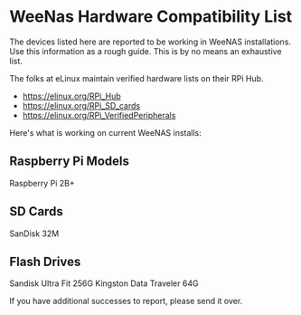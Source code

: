 WeeNas Hardware Compatibility List
==================================

The devices listed here are reported to be working in WeeNAS installations.
Use this information as a rough guide.  This is by no means an exhaustive
list.

The folks at eLinux maintain verified hardware lists on their RPi Hub.
* https://elinux.org/RPi_Hub
* https://elinux.org/RPi_SD_cards
* https://elinux.org/RPi_VerifiedPeripherals


Here's what is working on current WeeNAS installs:

Raspberry Pi Models
-------------------
Raspberry Pi 2B+

SD Cards
--------
SanDisk 32M

Flash Drives
------------
Sandisk Ultra Fit 256G
Kingston Data Traveler 64G


If you have additional successes to report, please send it over.
